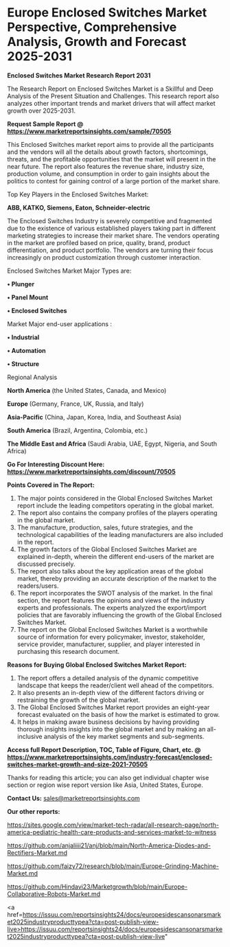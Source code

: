 # Europe Enclosed Switches Market Perspective, Comprehensive Analysis, Growth and Forecast 2025-2031

<strong>Enclosed Switches Market Research Report 2031</strong>

The Research Report on Enclosed Switches Market is a Skillful and Deep Analysis of the Present Situation and Challenges. This research report also analyzes other important trends and market drivers that will affect market growth over 2025-2031.

<strong>Request Sample Report @ <a href=https://www.marketreportsinsights.com/sample/70505>https://www.marketreportsinsights.com/sample/70505</a></strong>

This Enclosed Switches market report aims to provide all the participants and the vendors will all the details about growth factors, shortcomings, threats, and the profitable opportunities that the market will present in the near future. The report also features the revenue share, industry size, production volume, and consumption in order to gain insights about the politics to contest for gaining control of a large portion of the market share.

Top Key Players in the Enclosed Switches Market:

<strong>ABB, KATKO, Siemens, Eaton, Schneider-electric</strong>

The Enclosed Switches Industry is severely competitive and fragmented due to the existence of various established players taking part in different marketing strategies to increase their market share. The vendors operating in the market are profiled based on price, quality, brand, product differentiation, and product portfolio. The vendors are turning their focus increasingly on product customization through customer interaction.

Enclosed Switches Market Major Types are:

<strong>• Plunger

• Panel Mount

• Enclosed Switches</strong>

Market Major end-user applications :

<strong>• Industrial

• Automation

• Structure</strong>

Regional Analysis

</u><strong><b>North America</b></strong> (the United States, Canada, and Mexico)

<strong><b>Europe </b></strong>(Germany, France, UK, Russia, and Italy)

<strong><b>Asia-Pacific</b></strong> (China, Japan, Korea, India, and Southeast Asia)

<strong><b>South America</b></strong> (Brazil, Argentina, Colombia, etc.)

<strong><b>The Middle East and Africa</b></strong> (Saudi Arabia, UAE, Egypt, Nigeria, and South Africa)

<strong>Go For Interesting Discount Here: <a href=https://www.marketreportsinsights.com/discount/70505>https://www.marketreportsinsights.com/discount/70505</a></strong>

<strong>Points Covered in The Report:</strong>
<ol>
  <li>The major points considered in the Global Enclosed Switches Market report include the leading competitors operating in the global market.</li>
  <li>The report also contains the company profiles of the players operating in the global market.</li>
  <li>The manufacture, production, sales, future strategies, and the technological capabilities of the leading manufacturers are also included in the report.</li>
  <li>The growth factors of the Global Enclosed Switches Market are explained in-depth, wherein the different end-users of the market are discussed precisely.</li>
  <li>The report also talks about the key application areas of the global market, thereby providing an accurate description of the market to the readers/users.</li>
  <li>The report incorporates the SWOT analysis of the market. In the final section, the report features the opinions and views of the industry experts and professionals. The experts analyzed the export/import policies that are favorably influencing the growth of the Global Enclosed Switches Market.</li>
  <li>The report on the Global Enclosed Switches Market is a worthwhile source of information for every policymaker, investor, stakeholder, service provider, manufacturer, supplier, and player interested in purchasing this research document.</li>
</ol>
<strong>Reasons for Buying Global Enclosed Switches Market Report:</strong>

<ol>
  <li>The report offers a detailed analysis of the dynamic competitive landscape that keeps the reader/client well ahead of the competitors.</li>
  <li>It also presents an in-depth view of the different factors driving or restraining the growth of the global market.</li>
  <li>The Global Enclosed Switches Market report provides an eight-year forecast evaluated on the basis of how the market is estimated to grow.</li>
  <li>It helps in making aware business decisions by having providing thorough insights insights into the global market and by making an all-inclusive analysis of the key market segments and sub-segments.</li>
</ol>
<strong>Access full Report Description, TOC, Table of Figure, Chart, etc. @ <a href=https://www.marketreportsinsights.com/industry-forecast/enclosed-switches-market-growth-and-size-2021-70505>https://www.marketreportsinsights.com/industry-forecast/enclosed-switches-market-growth-and-size-2021-70505</a></strong>


Thanks for reading this article; you can also get individual chapter wise section or region wise report version like Asia, United States, Europe.

<strong>Contact Us:</strong>
sales@marketreportsinsights.com

<strong>Our other reports:</strong>

<a href=https://sites.google.com/view/market-tech-radar/all-research-page/north-america-pediatric-health-care-products-and-services-market-to-witness>https://sites.google.com/view/market-tech-radar/all-research-page/north-america-pediatric-health-care-products-and-services-market-to-witness</a>

<a href=https://github.com/anjaliiii21/anj/blob/main/North-America-Diodes-and-Rectifiers-Market.md>https://github.com/anjaliiii21/anj/blob/main/North-America-Diodes-and-Rectifiers-Market.md</a>

<a href=https://github.com/faizy72/research/blob/main/Europe-Grinding-Machine-Market.md>https://github.com/faizy72/research/blob/main/Europe-Grinding-Machine-Market.md</a>

<a href=https://github.com/Hindavi23/Marketgrowth/blob/main/Europe-Collaborative-Robots-Market.md>https://github.com/Hindavi23/Marketgrowth/blob/main/Europe-Collaborative-Robots-Market.md</a>

<a href=https://issuu.com/reportsinsights24/docs/europesidescansonarsmarket2025industryproducttypea?cta=post-publish-view-live>https://issuu.com/reportsinsights24/docs/europesidescansonarsmarket2025industryproducttypea?cta=post-publish-view-live</a>"
